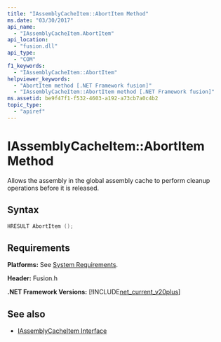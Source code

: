 ```yaml
---
title: "IAssemblyCacheItem::AbortItem Method"
ms.date: "03/30/2017"
api_name: 
  - "IAssemblyCacheItem.AbortItem"
api_location: 
  - "fusion.dll"
api_type: 
  - "COM"
f1_keywords: 
  - "IAssemblyCacheItem::AbortItem"
helpviewer_keywords: 
  - "AbortItem method [.NET Framework fusion]"
  - "IAssemblyCacheItem::AbortItem method [.NET Framework fusion]"
ms.assetid: be9f47f1-f532-4603-a192-a73cb7a0c4b2
topic_type: 
  - "apiref"
---
```

# IAssemblyCacheItem::AbortItem Method
Allows the assembly in the global assembly cache to perform cleanup operations before it is released.  
  
## Syntax  
  
```cpp  
HRESULT AbortItem ();  
```  
  
## Requirements  
 **Platforms:** See [System Requirements](../../get-started/system-requirements.md).  
  
 **Header:** Fusion.h  
  
 **.NET Framework Versions:** [!INCLUDE[net_current_v20plus](../../../../includes/net-current-v20plus-md.md)]  
  
## See also

- [IAssemblyCacheItem Interface](iassemblycacheitem-interface.md)
